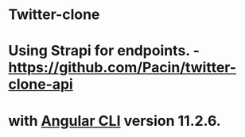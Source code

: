 # Twitter-clone 
# Using Strapi for endpoints. - https://github.com/Pacin/twitter-clone-api

# with [Angular CLI](https://github.com/angular/angular-cli) version 11.2.6.
